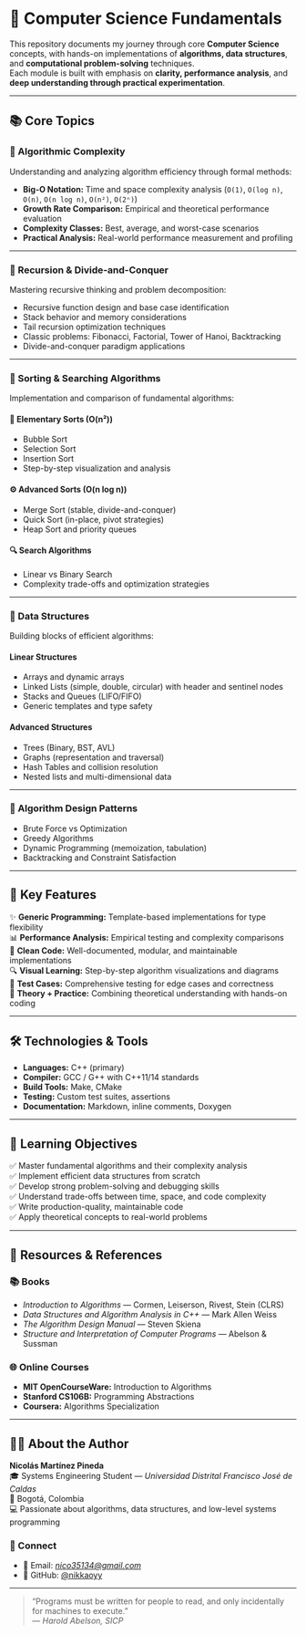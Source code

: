 # 🧠 Computer Science Fundamentals

This repository documents my journey through core **Computer Science** concepts, with hands-on implementations of **algorithms, data structures**, and **computational problem-solving** techniques.  
Each module is built with emphasis on **clarity, performance analysis**, and **deep understanding through practical experimentation**.

---

## 📚 Core Topics

### 🔹 Algorithmic Complexity
Understanding and analyzing algorithm efficiency through formal methods:

- **Big-O Notation:** Time and space complexity analysis (`O(1)`, `O(log n)`, `O(n)`, `O(n log n)`, `O(n²)`, `O(2ⁿ)`)
- **Growth Rate Comparison:** Empirical and theoretical performance evaluation
- **Complexity Classes:** Best, average, and worst-case scenarios
- **Practical Analysis:** Real-world performance measurement and profiling

---

### 🔹 Recursion & Divide-and-Conquer
Mastering recursive thinking and problem decomposition:

- Recursive function design and base case identification  
- Stack behavior and memory considerations  
- Tail recursion optimization techniques  
- Classic problems: Fibonacci, Factorial, Tower of Hanoi, Backtracking  
- Divide-and-conquer paradigm applications  

---

### 🔹 Sorting & Searching Algorithms
Implementation and comparison of fundamental algorithms:

#### 🧩 Elementary Sorts (O(n²))
- Bubble Sort  
- Selection Sort  
- Insertion Sort  
- Step-by-step visualization and analysis  

#### ⚙️ Advanced Sorts (O(n log n))
- Merge Sort (stable, divide-and-conquer)  
- Quick Sort (in-place, pivot strategies)  
- Heap Sort and priority queues  

#### 🔍 Search Algorithms
- Linear vs Binary Search  
- Complexity trade-offs and optimization strategies  

---

### 🔹 Data Structures
Building blocks of efficient algorithms:

#### Linear Structures
- Arrays and dynamic arrays  
- Linked Lists (simple, double, circular) with header and sentinel nodes  
- Stacks and Queues (LIFO/FIFO)  
- Generic templates and type safety  

#### Advanced Structures
- Trees (Binary, BST, AVL)  
- Graphs (representation and traversal)  
- Hash Tables and collision resolution  
- Nested lists and multi-dimensional data  

---

### 🔹 Algorithm Design Patterns
- Brute Force vs Optimization  
- Greedy Algorithms  
- Dynamic Programming (memoization, tabulation)  
- Backtracking and Constraint Satisfaction  

---

## 🚀 Key Features

✨ **Generic Programming:** Template-based implementations for type flexibility  
📊 **Performance Analysis:** Empirical testing and complexity comparisons  
🎯 **Clean Code:** Well-documented, modular, and maintainable implementations  
🔍 **Visual Learning:** Step-by-step algorithm visualizations and diagrams  
🧪 **Test Cases:** Comprehensive testing for edge cases and correctness  
📝 **Theory + Practice:** Combining theoretical understanding with hands-on coding  

---

## 🛠️ Technologies & Tools

- **Languages:** C++ (primary)  
- **Compiler:** GCC / G++ with C++11/14 standards  
- **Build Tools:** Make, CMake  
- **Testing:** Custom test suites, assertions  
- **Documentation:** Markdown, inline comments, Doxygen  

---

## 🎯 Learning Objectives

✅ Master fundamental algorithms and their complexity analysis  
✅ Implement efficient data structures from scratch  
✅ Develop strong problem-solving and debugging skills  
✅ Understand trade-offs between time, space, and code complexity  
✅ Write production-quality, maintainable code  
✅ Apply theoretical concepts to real-world problems  

---

## 📖 Resources & References

### 📚 Books
- *Introduction to Algorithms* — Cormen, Leiserson, Rivest, Stein (CLRS)  
- *Data Structures and Algorithm Analysis in C++* — Mark Allen Weiss  
- *The Algorithm Design Manual* — Steven Skiena  
- *Structure and Interpretation of Computer Programs* — Abelson & Sussman  

### 🌐 Online Courses
- **MIT OpenCourseWare:** Introduction to Algorithms  
- **Stanford CS106B:** Programming Abstractions  
- **Coursera:** Algorithms Specialization  

---

## 🧑‍💻 About the Author

**Nicolás Martínez Pineda**  
🎓 Systems Engineering Student — *Universidad Distrital Francisco José de Caldas*  
📍 Bogotá, Colombia  
💻 Passionate about algorithms, data structures, and low-level systems programming  

### 🔗 Connect
- 📧 Email: *nico35134@gmail.com*  
- 🐙 GitHub: [@nikkaoyy](https://github.com/nikkaoyy)  

---

> “Programs must be written for people to read, and only incidentally for machines to execute.”  
> — *Harold Abelson, SICP*
